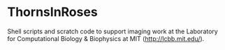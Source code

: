 # ThornsInRoses

Shell scripts and scratch code to support imaging work at the Laboratory for Computational Biology & Biophysics at MIT (http://lcbb.mit.edu/). 